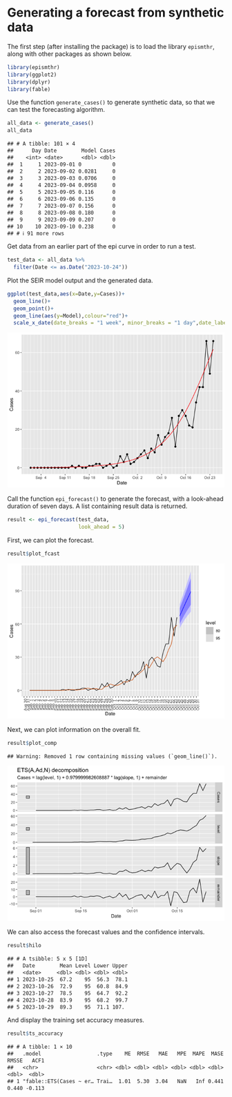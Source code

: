 Generating a forecast from synthetic data
================

The first step (after installing the package) is to load the library
`epismthr`, along with other packages as shown below.

``` r
library(epismthr)
library(ggplot2)
library(dplyr)
library(fable)
```

Use the function `generate_cases()` to generate synthetic data, so that
we can test the forecasting algorithm.

``` r
all_data <- generate_cases()
all_data
```

    ## # A tibble: 101 × 4
    ##      Day Date        Model Cases
    ##    <int> <date>      <dbl> <dbl>
    ##  1     1 2023-09-01 0          0
    ##  2     2 2023-09-02 0.0281     0
    ##  3     3 2023-09-03 0.0706     0
    ##  4     4 2023-09-04 0.0958     0
    ##  5     5 2023-09-05 0.116      0
    ##  6     6 2023-09-06 0.135      0
    ##  7     7 2023-09-07 0.156      0
    ##  8     8 2023-09-08 0.180      0
    ##  9     9 2023-09-09 0.207      0
    ## 10    10 2023-09-10 0.238      0
    ## # ℹ 91 more rows

Get data from an earlier part of the epi curve in order to run a test.

``` r
test_data <- all_data %>%
  filter(Date <= as.Date("2023-10-24"))
```

Plot the SEIR model output and the generated data.

``` r
ggplot(test_data,aes(x=Date,y=Cases))+
  geom_line()+
  geom_point()+
  geom_line(aes(y=Model),colour="red")+
  scale_x_date(date_breaks = "1 week", minor_breaks = "1 day",date_labels="%b %e")
```

![](README_files/figure-gfm/unnamed-chunk-4-1.png)<!-- -->

Call the function `epi_forecast()` to generate the forecast, with a
look-ahead duration of seven days. A list containing result data is
returned.

``` r
result <- epi_forecast(test_data,
                       look_ahead = 5)
```

First, we can plot the forecast.

``` r
result$plot_fcast
```

![](README_files/figure-gfm/unnamed-chunk-6-1.png)<!-- -->

Next, we can plot information on the overall fit.

``` r
result$plot_comp
```

    ## Warning: Removed 1 row containing missing values (`geom_line()`).

![](README_files/figure-gfm/unnamed-chunk-7-1.png)<!-- -->

We can also access the forecast values and the confidence intervals.

``` r
result$hilo
```

    ## # A tsibble: 5 x 5 [1D]
    ##   Date        Mean Level Lower Upper
    ##   <date>     <dbl> <dbl> <dbl> <dbl>
    ## 1 2023-10-25  67.2    95  56.3  78.1
    ## 2 2023-10-26  72.9    95  60.8  84.9
    ## 3 2023-10-27  78.5    95  64.7  92.2
    ## 4 2023-10-28  83.9    95  68.2  99.7
    ## 5 2023-10-29  89.3    95  71.1 107.

And display the training set accuracy measures.

``` r
result$ts_accuracy
```

    ## # A tibble: 1 × 10
    ##   .model                  .type    ME  RMSE   MAE   MPE  MAPE  MASE RMSSE   ACF1
    ##   <chr>                   <chr> <dbl> <dbl> <dbl> <dbl> <dbl> <dbl> <dbl>  <dbl>
    ## 1 "fable::ETS(Cases ~ er… Trai…  1.01  5.30  3.04   NaN   Inf 0.441 0.440 -0.113
